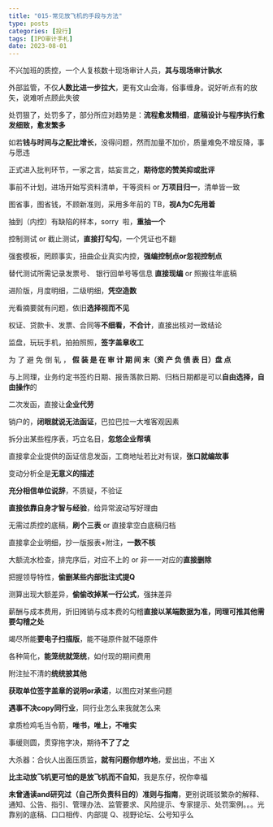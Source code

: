```yaml
---
title: "015-常见放飞机的手段与方法"
type: posts
categories: [投行]
tags: [IPO审计手札]
date: 2023-08-01
---
```

不兴加班的质控，一个人复核数十现场审计人员，**其与现场审计孰水**

外部监管，不仅**人数比进一步拉大**，更有文山会海，俗事缠身。说好听点有的放矢，说难听点顾此失彼

处罚狠了，处罚多了，部分所应对趋势是：**流程愈发精细**，**底稿设计与程序执行愈发细致，愈发繁多**

如若**钱与时间与之配比增长**，没得问题，然而加量不加价，质量难免不增反降，事与愿违

正式进入批判环节，一家之言，姑妄言之，**期待您的赞美抑或批评**

事前不计划，进场开始写资料清单，干等资料 or **万项目归一**，清单皆一致

图省事，图省钱，不顾新准则，采用多年前的 TB，**视A为C先用着**

抽到（内控）有缺陷的样本，sorry  啦，**重抽一个**

控制测试 or 截止测试，**直接打勾勾**，一个凭证也不翻

强套模板，罔顾事实，扭曲企业真实内控，**强编控制点or忽视控制点**

替代测试所需记录发票号、 银行回单号等信息 **直接现编** or 照搬往年底稿

进阶版，月度明细，二级明细，**凭空造数**

光看摘要就有问题，依旧**选择视而不见**

权证、贷款卡、发票、合同等**不细看，不合计**，直接出核对一致结论

监盘，玩玩手机，拍拍照照，**签字盖章收工**

为 了 避 免 倒 轧 ， **假 装 是 在 审 计 期 间 末（资 产 负 债 表 日）盘 点**

与上同理，业务约定书签约日期、报告落款日期、归档日期都是可以**自由选择，自由操作**的

二次发函，直接让**企业代劳**

销户的，**闭眼就说无法函证**，巴拉巴拉一大堆客观因素

拆分出某些程序表，巧立名目，**忽悠企业帮填**

直接拿企业提供的函证信息发函，工商地址若比对有误，**张口就编故事**

变动分析全是**无意义的描述**

**充分相信单位说辞**，不质疑，不验证

**直接依靠自身才智与经验**，给异常波动写好理由

无需过质控的底稿，**刷个三表** or 直接拿空白底稿归档

直接拿企业明细，抄一版报表+附注，**一数不核**

大额流水检查，排完序后，对应不上的 or 非一一对应的**直接删除**

把握领导特性，**偷删某些内部批注式提Q**

测算出现大额差异，**偷偷改掉某一行公式**，强抹差异

薪酬与成本费用，折旧摊销与成本费的勾稽**直接以某端数据为准，同理可推其他需要勾稽之处**

竭尽所能**要电子扫描版**，能不碰原件就不碰原件

各种简化，**能笼统就笼统**，如付现的期间费用

附注扯不清的**统统披其他**

**获取单位签字盖章的说明or承诺**，以图应对某些问题

**遇事不决copy同行业**，同行业怎么来我就怎么来

拿质检鸡毛当令箭，**唯书，唯上，不唯实**

事缓则圆，贯穿拖字决，期待**不了了之**

大杀器：合伙人出面压质监，**就有问题你想咋地**，爱出出，不出 X

**比主动放飞机更可怕的是放飞机而不自知**，我是东仔，祝你幸福

**未曾通读and研究过（自己所负责科目的）准则与指南**，更别说斑驳繁杂的解释、通知、公告、指引、管理办法、监管要求、风险提示、专家提示、处罚案例。。。光靠别的底稿、口口相传、内部提 Q、视野论坛、公号知乎么